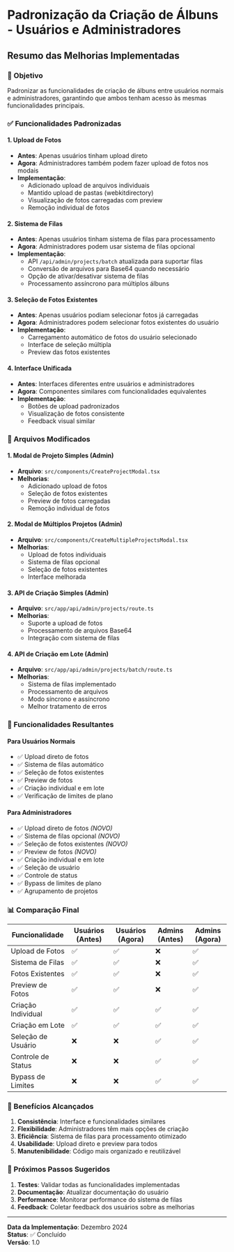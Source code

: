 # Padronização da Criação de Álbuns - Usuários e Administradores

## Resumo das Melhorias Implementadas

### 🎯 Objetivo
Padronizar as funcionalidades de criação de álbuns entre usuários normais e administradores, garantindo que ambos tenham acesso às mesmas funcionalidades principais.

### ✅ Funcionalidades Padronizadas

#### 1. **Upload de Fotos**
- **Antes**: Apenas usuários tinham upload direto
- **Agora**: Administradores também podem fazer upload de fotos nos modais
- **Implementação**:
  - Adicionado upload de arquivos individuais
  - Mantido upload de pastas (webkitdirectory)
  - Visualização de fotos carregadas com preview
  - Remoção individual de fotos

#### 2. **Sistema de Filas**
- **Antes**: Apenas usuários tinham sistema de filas para processamento
- **Agora**: Administradores podem usar sistema de filas opcional
- **Implementação**:
  - API `/api/admin/projects/batch` atualizada para suportar filas
  - Conversão de arquivos para Base64 quando necessário
  - Opção de ativar/desativar sistema de filas
  - Processamento assíncrono para múltiplos álbuns

#### 3. **Seleção de Fotos Existentes**
- **Antes**: Apenas usuários podiam selecionar fotos já carregadas
- **Agora**: Administradores podem selecionar fotos existentes do usuário
- **Implementação**:
  - Carregamento automático de fotos do usuário selecionado
  - Interface de seleção múltipla
  - Preview das fotos existentes

#### 4. **Interface Unificada**
- **Antes**: Interfaces diferentes entre usuários e administradores
- **Agora**: Componentes similares com funcionalidades equivalentes
- **Implementação**:
  - Botões de upload padronizados
  - Visualização de fotos consistente
  - Feedback visual similar

### 🔧 Arquivos Modificados

#### 1. **Modal de Projeto Simples (Admin)**
- **Arquivo**: `src/components/CreateProjectModal.tsx`
- **Melhorias**:
  - Adicionado upload de fotos
  - Seleção de fotos existentes
  - Preview de fotos carregadas
  - Remoção individual de fotos

#### 2. **Modal de Múltiplos Projetos (Admin)**
- **Arquivo**: `src/components/CreateMultipleProjectsModal.tsx`
- **Melhorias**:
  - Upload de fotos individuais
  - Sistema de filas opcional
  - Seleção de fotos existentes
  - Interface melhorada

#### 3. **API de Criação Simples (Admin)**
- **Arquivo**: `src/app/api/admin/projects/route.ts`
- **Melhorias**:
  - Suporte a upload de fotos
  - Processamento de arquivos Base64
  - Integração com sistema de filas

#### 4. **API de Criação em Lote (Admin)**
- **Arquivo**: `src/app/api/admin/projects/batch/route.ts`
- **Melhorias**:
  - Sistema de filas implementado
  - Processamento de arquivos
  - Modo síncrono e assíncrono
  - Melhor tratamento de erros

### 🚀 Funcionalidades Resultantes

#### **Para Usuários Normais**
- ✅ Upload direto de fotos
- ✅ Sistema de filas automático
- ✅ Seleção de fotos existentes
- ✅ Preview de fotos
- ✅ Criação individual e em lote
- ✅ Verificação de limites de plano

#### **Para Administradores**
- ✅ Upload direto de fotos *(NOVO)*
- ✅ Sistema de filas opcional *(NOVO)*
- ✅ Seleção de fotos existentes *(NOVO)*
- ✅ Preview de fotos *(NOVO)*
- ✅ Criação individual e em lote
- ✅ Seleção de usuário
- ✅ Controle de status
- ✅ Bypass de limites de plano
- ✅ Agrupamento de projetos

### 📊 Comparação Final

| Funcionalidade | Usuários (Antes) | Usuários (Agora) | Admins (Antes) | Admins (Agora) |
|---|---|---|---|---|
| Upload de Fotos | ✅ | ✅ | ❌ | ✅ |
| Sistema de Filas | ✅ | ✅ | ❌ | ✅ |
| Fotos Existentes | ✅ | ✅ | ❌ | ✅ |
| Preview de Fotos | ✅ | ✅ | ❌ | ✅ |
| Criação Individual | ✅ | ✅ | ✅ | ✅ |
| Criação em Lote | ✅ | ✅ | ✅ | ✅ |
| Seleção de Usuário | ❌ | ❌ | ✅ | ✅ |
| Controle de Status | ❌ | ❌ | ✅ | ✅ |
| Bypass de Limites | ❌ | ❌ | ✅ | ✅ |

### 🎉 Benefícios Alcançados

1. **Consistência**: Interface e funcionalidades similares
2. **Flexibilidade**: Administradores têm mais opções de criação
3. **Eficiência**: Sistema de filas para processamento otimizado
4. **Usabilidade**: Upload direto e preview para todos
5. **Manutenibilidade**: Código mais organizado e reutilizável

### 🔄 Próximos Passos Sugeridos

1. **Testes**: Validar todas as funcionalidades implementadas
2. **Documentação**: Atualizar documentação do usuário
3. **Performance**: Monitorar performance do sistema de filas
4. **Feedback**: Coletar feedback dos usuários sobre as melhorias

---

**Data da Implementação**: Dezembro 2024  
**Status**: ✅ Concluído  
**Versão**: 1.0